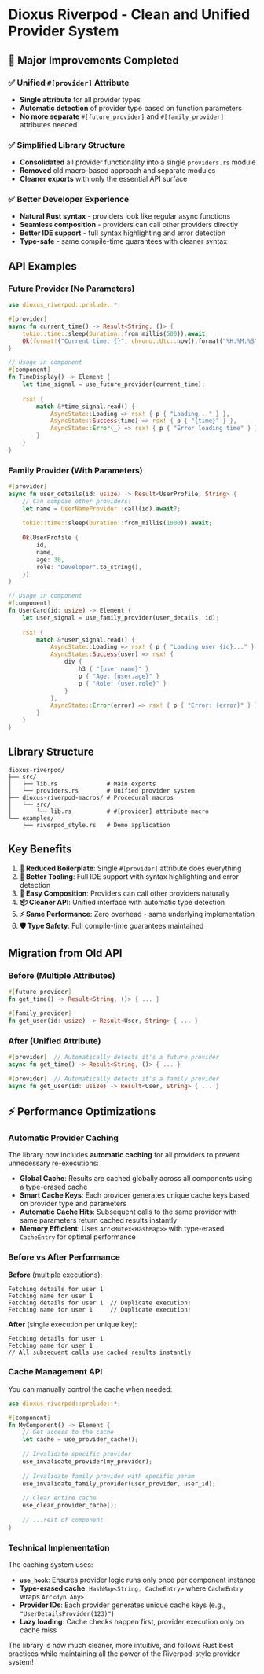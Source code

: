 # Dioxus Riverpod - Clean and Unified Provider System

## 🎉 Major Improvements Completed

### ✅ Unified `#[provider]` Attribute
- **Single attribute** for all provider types
- **Automatic detection** of provider type based on function parameters
- **No more separate** `#[future_provider]` and `#[family_provider]` attributes needed

### ✅ Simplified Library Structure
- **Consolidated** all provider functionality into a single `providers.rs` module
- **Removed** old macro-based approach and separate modules
- **Cleaner exports** with only the essential API surface

### ✅ Better Developer Experience
- **Natural Rust syntax** - providers look like regular async functions
- **Seamless composition** - providers can call other providers directly
- **Better IDE support** - full syntax highlighting and error detection
- **Type-safe** - same compile-time guarantees with cleaner syntax

## API Examples

### Future Provider (No Parameters)
```rust
use dioxus_riverpod::prelude::*;

#[provider]
async fn current_time() -> Result<String, ()> {
    tokio::time::sleep(Duration::from_millis(500)).await;
    Ok(format!("Current time: {}", chrono::Utc::now().format("%H:%M:%S")))
}

// Usage in component
#[component]
fn TimeDisplay() -> Element {
    let time_signal = use_future_provider(current_time);
    
    rsx! {
        match &*time_signal.read() {
            AsyncState::Loading => rsx! { p { "Loading..." } },
            AsyncState::Success(time) => rsx! { p { "{time}" } },
            AsyncState::Error(_) => rsx! { p { "Error loading time" } },
        }
    }
}
```

### Family Provider (With Parameters)
```rust
#[provider]
async fn user_details(id: usize) -> Result<UserProfile, String> {
    // Can compose other providers!
    let name = UserNameProvider::call(id).await?;
    
    tokio::time::sleep(Duration::from_millis(1000)).await;
    
    Ok(UserProfile {
        id,
        name,
        age: 30,
        role: "Developer".to_string(),
    })
}

// Usage in component
#[component]
fn UserCard(id: usize) -> Element {
    let user_signal = use_family_provider(user_details, id);
    
    rsx! {
        match &*user_signal.read() {
            AsyncState::Loading => rsx! { p { "Loading user {id}..." } },
            AsyncState::Success(user) => rsx! {
                div {
                    h3 { "{user.name}" }
                    p { "Age: {user.age}" }
                    p { "Role: {user.role}" }
                }
            },
            AsyncState::Error(error) => rsx! { p { "Error: {error}" } },
        }
    }
}
```

## Library Structure

```
dioxus-riverpod/
├── src/
│   ├── lib.rs              # Main exports
│   └── providers.rs        # Unified provider system
├── dioxus-riverpod-macros/ # Procedural macros
│   └── src/
│       └── lib.rs          # #[provider] attribute macro
└── examples/
    └── riverpod_style.rs   # Demo application
```

## Key Benefits

1. **🚀 Reduced Boilerplate**: Single `#[provider]` attribute does everything
2. **🔧 Better Tooling**: Full IDE support with syntax highlighting and error detection  
3. **🔗 Easy Composition**: Providers can call other providers naturally
4. **📦 Cleaner API**: Unified interface with automatic type detection
5. **⚡ Same Performance**: Zero overhead - same underlying implementation
6. **🛡️ Type Safety**: Full compile-time guarantees maintained

## Migration from Old API

### Before (Multiple Attributes)
```rust
#[future_provider]
fn get_time() -> Result<String, ()> { ... }

#[family_provider] 
fn get_user(id: usize) -> Result<User, String> { ... }
```

### After (Unified Attribute)
```rust
#[provider]  // Automatically detects it's a future provider
async fn get_time() -> Result<String, ()> { ... }

#[provider]  // Automatically detects it's a family provider  
async fn get_user(id: usize) -> Result<User, String> { ... }
```

## ⚡ Performance Optimizations

### Automatic Provider Caching
The library now includes **automatic caching** for all providers to prevent unnecessary re-executions:

- **Global Cache**: Results are cached globally across all components using a type-erased cache
- **Smart Cache Keys**: Each provider generates unique cache keys based on provider type and parameters  
- **Automatic Cache Hits**: Subsequent calls to the same provider with same parameters return cached results instantly
- **Memory Efficient**: Uses `Arc<Mutex<HashMap>>` with type-erased `CacheEntry` for optimal performance

### Before vs After Performance

**Before** (multiple executions):
```
Fetching details for user 1
Fetching name for user 1  
Fetching details for user 1  // Duplicate execution!
Fetching name for user 1     // Duplicate execution!
```

**After** (single execution per unique key):
```
Fetching details for user 1
Fetching name for user 1
// All subsequent calls use cached results instantly
```

### Cache Management API

You can manually control the cache when needed:

```rust
use dioxus_riverpod::prelude::*;

#[component]
fn MyComponent() -> Element {
    // Get access to the cache
    let cache = use_provider_cache();
    
    // Invalidate specific provider
    use_invalidate_provider(my_provider);
    
    // Invalidate family provider with specific param
    use_invalidate_family_provider(user_provider, user_id);
    
    // Clear entire cache
    use_clear_provider_cache();
    
    // ...rest of component
}
```

### Technical Implementation

The caching system uses:
- **`use_hook`**: Ensures provider logic runs only once per component instance
- **Type-erased cache**: `HashMap<String, CacheEntry>` where `CacheEntry` wraps `Arc<dyn Any>`
- **Provider IDs**: Each provider generates unique cache keys (e.g., `"UserDetailsProvider(123)"`)
- **Lazy loading**: Cache checks happen first, provider execution only on cache miss

The library is now much cleaner, more intuitive, and follows Rust best practices while maintaining all the power of the Riverpod-style provider system!
